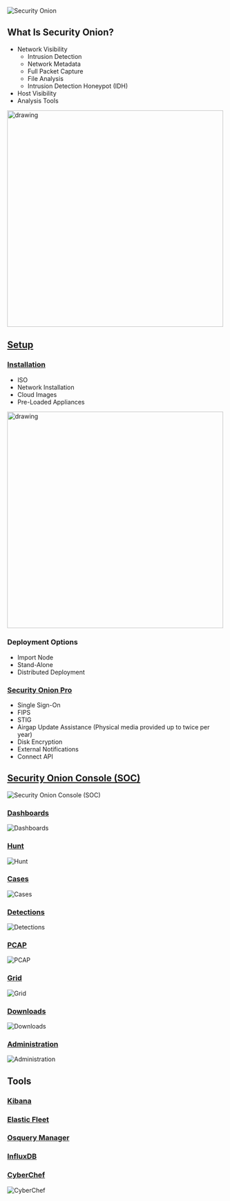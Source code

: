![Security Onion](https://docs.securityonion.net/en/2.4/_static/so-logo.png)

## What Is Security Onion?
- Network Visibility
    - Intrusion Detection
    - Network Metadata
    - Full Packet Capture
    - File Analysis
    - Intrusion Detection Honeypot (IDH)
- Host Visibility
- Analysis Tools
<img src="https://docs.securityonion.net/en/2.4/_images/network-horiz.png" alt="drawing" width="500"/>

## [Setup](https://docs.securityonion.net/en/2.4/getting-started.html)

### [Installation](https://docs.securityonion.net/en/2.4/installation.html#installation)
- ISO
- Network Installation
- Cloud Images
- Pre-Loaded Appliances
<img src="https://docs.securityonion.net/en/2.4/_images/01_grub.png" alt="drawing" width="500"/>

### Deployment Options
- Import Node
- Stand-Alone
- Distributed Deployment

### [Security Onion Pro](https://securityonionsolutions.com/pro)
- Single Sign-On
- FIPS
- STIG
- Airgap Update Assistance (Physical media provided up to twice per year)
- Disk Encryption
- External Notifications
- Connect API

## [Security Onion Console (SOC)](https://docs.securityonion.net/en/2.4/soc.html#security-onion-console-soc)
![Security Onion Console (SOC)](https://docs.securityonion.net/en/2.4/_images/37_login.png)

### [Dashboards](https://docs.securityonion.net/en/2.4/dashboards.html#dashboards)
![Dashboards](https://docs.securityonion.net/en/2.4/_images/53_dashboards.png)

### [Hunt](https://docs.securityonion.net/en/2.4/hunt.html#hunt)
![Hunt](https://docs.securityonion.net/en/2.4/_images/56_hunt.png)

### [Cases](https://docs.securityonion.net/en/2.4/cases.html#cases)
![Cases](https://docs.securityonion.net/en/2.4/_images/57_1_cases_options.png)

### [Detections](https://docs.securityonion.net/en/2.4/detections.html#detections)
![Detections](https://docs.securityonion.net/en/2.4/_images/57_detections.png)

### [PCAP](https://docs.securityonion.net/en/2.4/pcap.html#pcap)
![PCAP](https://docs.securityonion.net/en/2.4/_images/65_pcap_details.png)

### [Grid](https://docs.securityonion.net/en/2.4/grid.html#grid)
![Grid](https://docs.securityonion.net/en/2.4/_images/39_grid.png)

### [Downloads](https://docs.securityonion.net/en/2.4/downloads.html#downloads)
![Downloads](https://docs.securityonion.net/en/2.4/_images/78_downloads.png)

### [Administration](https://docs.securityonion.net/en/2.4/administration.html#administration)
![Administration](https://docs.securityonion.net/en/2.4/_images/81_users.png)

## Tools

### [Kibana](https://docs.securityonion.net/en/2.4/kibana.html#kibana)

### [Elastic Fleet](https://docs.securityonion.net/en/2.4/elastic-fleet.html#elastic-fleet)

### [Osquery Manager](https://docs.securityonion.net/en/2.4/osquery-manager.html#osquery-manager)

### [InfluxDB](https://docs.securityonion.net/en/2.4/influxdb.html#influxdb)

### [CyberChef](https://docs.securityonion.net/en/2.4/cyberchef.html#cyberchef)
![CyberChef](https://docs.securityonion.net/en/2.4/_images/68_cyberchef.png)
